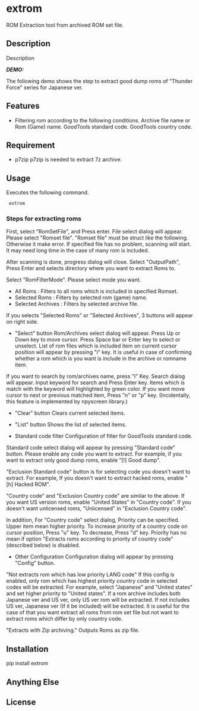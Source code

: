 # extrom

ROM Extraction tool from archived ROM set file.

## Description

Description

***DEMO:***

The following demo shows the step to extract good dump roms of "Thunder Force" series for Japanese ver.

## Features

* Filtering rom according to the following conditions.
 Archive file name or Rom (Game) name.
 GoodTools standard code.
 GoodTools country code.

## Requirement

* p7zip
 p7zip is needed to extract 7z archive.

## Usage

Executes the following command.
```bash
 extrom
```

### Steps for extracting roms
First, select "RomSetFile", and Press enter. File select dialog will appear. Please select "Romset file". "Romset file" must be struct like the following. Otherwise it make error.
  If specified file has no problem, scanning will start. It may need long time in the case of many rom is included.

After scanning is done, progress dialog will close. Select "OutputPath", Press Enter and selects directory where you want to extract Roms to.

Select "RomFilterMode". Please select mode you want.
+ All Roms : Filters to all roms which is included in specified Romset.
+ Selected Roms : Filters by selected rom (game) name.
+ Selected Archives : Filters by selected archive file.

 If you selects "Selected Roms" or "Selected Archives", 3 buttons will appear on right side.
- "Select" button
 Rom/Archives select dialog will appear.
 Press Up or Down key to move cursor.
 Press Space bar or Enter key to select or unselect.
 List of rom files which is included item on current cursor position will appear by pressing "i" key.
 It is useful in case of confirming whether a rom which is you want is include in the archive or romname item.

 If you want to search by rom/archives name, press "l" Key.
 Search dialog will appear. Input keyword for search and Press Enter key.
 Items which is match with the keyword will highlighted by green color.
 If you want move cursor to next or previous matched item, Press "n" or "p" key.
 (Incidentally, this feature is implemented by npyscreen library.)

- "Clear" button
 Clears current selected items.

- "List" button
  Shows the list of selected items.

- Standard code filter
Configuration of filter for GoodTools standard code.

Standard code select dialog will appear by pressing "Standard code" button.
Please enable any code you want to extract.
For example, if you want to extract only good dump roms, enable "[!] Good dump".

 "Exclusion Standard code" button is for selecting code you doesn't want to extract.
For example, If you doesn't want to extract hacked roms, enable "[h] Hacked ROM".

"Country code" and "Exclusion Country code" are similar to the above.
If you want US version roms, enable "United States" in "Country code".
If you doesn't want unlicensed roms, "Unlicensed" in "Exclusion Country code".

In addition, For "Country code" select dialog, Priority can be specified.
Upper item mean higher priority.
To increase priority of a country code on cursor position, Press "u" key.
To decrease, Press "d" key.
Priority has no mean if option "Extracts roms according to priority of country code" (described below) is disabled.

- Other Configuration
 Configuration dialog will appear by pressing "Config" button.

 "Not extracts rom which has low priority LANG code"
 If this config is enabled, only rom which has highest priority country code in selected codes will be extracted.
 For example, select "Japanese" and "United states" and set higher priority to "United states".
 If a rom archive includes both Japanese ver and US ver, only US ver rom will be extracted. If not includes US ver, Japanese ver (If it be included) will be extracted.
 It is useful for the case of that you want extract all roms from rom set file but not want to extract roms which differ by only country code.

 "Extracts with Zip archiving."
 Outputs Roms as zip file.




## Installation

pip install extrom


## Anything Else

## License
